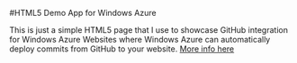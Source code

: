 #HTML5 Demo App for Windows Azure

This is just a simple HTML5 page that I use to showcase GitHub integration for Windows Azure Websites where Windows Azure can automatically deploy commits from GitHub to your website. [More info here](http://www.windowsazure.com/en-us/documentation/articles/web-sites-publish-source-control/)

